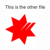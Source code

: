 This is the other file

<a href="../">
  <img src="../NAB_Logo.png" alt="Home" style="width:100px;"/>
</a>
